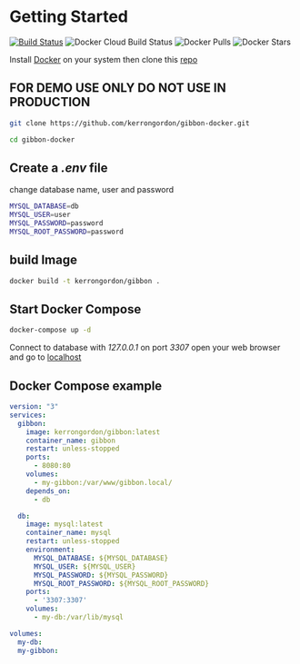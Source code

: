 # Getting Started

[![Build Status](https://travis-ci.org/kerrongordon/gibbon-docker.svg?branch=master)](https://travis-ci.org/kerrongordon/gibbon-docker) ![Docker Cloud Build Status](https://img.shields.io/docker/cloud/build/kerrongordon/gibbon) ![Docker Pulls](https://img.shields.io/docker/pulls/kerrongordon/gibbon) ![Docker Stars](https://img.shields.io/docker/stars/kerrongordon/gibbon)

Install [Docker](https://docs.docker.com/install/) on your system then clone this [repo](https://github.com/kerrongordon/gibbon-docker.git)

## FOR DEMO USE ONLY DO NOT USE IN PRODUCTION

``` bash
git clone https://github.com/kerrongordon/gibbon-docker.git

cd gibbon-docker
```

## Create a *.env* file

change database name, user and password

``` bash
MYSQL_DATABASE=db
MYSQL_USER=user
MYSQL_PASSWORD=password
MYSQL_ROOT_PASSWORD=password
```

## build Image

``` bash
docker build -t kerrongordon/gibbon .
```

## Start Docker Compose

``` bash
docker-compose up -d
```

Connect to database with *127.0.0.1* on port *3307*
open your web browser and go to [localhost](http://localhost/)

## Docker Compose example

``` yml
version: "3"
services:
  gibbon:
    image: kerrongordon/gibbon:latest
    container_name: gibbon
    restart: unless-stopped
    ports:
      - 8080:80
    volumes:
      - my-gibbon:/var/www/gibbon.local/
    depends_on:
      - db

  db:
    image: mysql:latest
    container_name: mysql
    restart: unless-stopped
    environment:
      MYSQL_DATABASE: ${MYSQL_DATABASE}
      MYSQL_USER: ${MYSQL_USER}
      MYSQL_PASSWORD: ${MYSQL_PASSWORD}
      MYSQL_ROOT_PASSWORD: ${MYSQL_ROOT_PASSWORD}
    ports:
      - '3307:3307'
    volumes:
      - my-db:/var/lib/mysql

volumes:
  my-db:
  my-gibbon:
```
